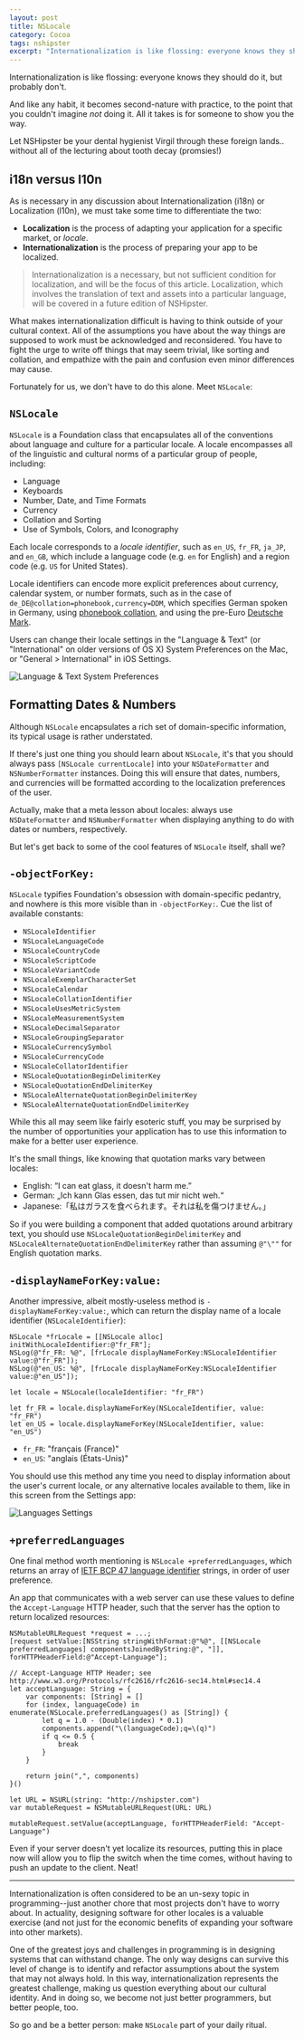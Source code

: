 ```yaml
---
layout: post
title: NSLocale
category: Cocoa
tags: nshipster
excerpt: "Internationalization is like flossing: everyone knows they should do it, but probably don't."
---
```


Internationalization is like flossing: everyone knows they should do it, but probably don't.

And like any habit, it becomes second-nature with practice, to the point that you couldn't imagine _not_ doing it. All it takes is for someone to show you the way.

Let NSHipster be your dental hygienist Virgil through these foreign lands.. without all of the lecturing about tooth decay (promsies!)

## i18n versus l10n

As is necessary in any discussion about Internationalization (i18n) or Localization (l10n), we must take some time to differentiate the two:

- **Localization** is the process of adapting your application for a specific market, or _locale_.
- **Internationalization** is the process of preparing your app to be localized.

> Internationalization is a necessary, but not sufficient condition for localization, and will be the focus of this article. Localization, which involves the translation of text and assets into a particular language, will be covered in a future edition of NSHipster.

What makes internationalization difficult is having to think outside of your cultural context. All of the assumptions you have about the way things are supposed to work must be acknowledged and reconsidered. You have to fight the urge to write off things that may seem trivial, like sorting and collation, and empathize with the pain and confusion even minor differences may cause.

Fortunately for us, we don't have to do this alone. Meet `NSLocale`:

## `NSLocale`

`NSLocale` is a Foundation class that encapsulates all of the conventions about language and culture for a particular locale. A locale encompasses all of the linguistic and cultural norms of a particular group of people, including:

- Language
- Keyboards
- Number, Date, and Time Formats
- Currency
- Collation and Sorting
- Use of Symbols, Colors, and Iconography

Each locale corresponds to a _locale identifier_, such as `en_US`, `fr_FR`, `ja_JP`, and `en_GB`, which include a language code (e.g. `en` for English) and a region code (e.g. `US` for United States).

Locale identifiers can encode more explicit preferences about currency, calendar system, or number formats, such as in the case of `de_DE@collation=phonebook,currency=DDM`, which specifies German spoken in Germany, using [phonebook collation](http://developer.mimer.com/charts/german_phonebook.htm), and using the pre-Euro [Deutsche Mark](http://en.wikipedia.org/wiki/Deutsche_Mark).

Users can change their locale settings in the "Language & Text" (or "International" on older versions of OS X) System Preferences on the Mac, or "General > International" in iOS Settings.

![Language & Text System Preferences](http://nshipster.s3.amazonaws.com/nslocale-international-system-preferences.png)

## Formatting Dates & Numbers

Although `NSLocale` encapsulates a rich set of domain-specific information, its typical usage is rather understated.

If there's just one thing you should learn about `NSLocale`, it's that you should always pass `[NSLocale currentLocale]` into your `NSDateFormatter` and `NSNumberFormatter` instances. Doing this will ensure that dates, numbers, and currencies will be formatted according to the localization preferences of the user.

Actually, make that a meta lesson about locales: always use `NSDateFormatter` and `NSNumberFormatter` when displaying anything to do with dates or numbers, respectively.

But let's get back to some of the cool features of `NSLocale` itself, shall we?

## `-objectForKey:`

`NSLocale` typifies Foundation's obsession with domain-specific pedantry, and nowhere is this more visible than in `-objectForKey:`. Cue the list of available constants:

- `NSLocaleIdentifier`
- `NSLocaleLanguageCode`
- `NSLocaleCountryCode`
- `NSLocaleScriptCode`
- `NSLocaleVariantCode`
- `NSLocaleExemplarCharacterSet`
- `NSLocaleCalendar`
- `NSLocaleCollationIdentifier`
- `NSLocaleUsesMetricSystem`
- `NSLocaleMeasurementSystem`
- `NSLocaleDecimalSeparator`
- `NSLocaleGroupingSeparator`
- `NSLocaleCurrencySymbol`
- `NSLocaleCurrencyCode`
- `NSLocaleCollatorIdentifier`
- `NSLocaleQuotationBeginDelimiterKey`
- `NSLocaleQuotationEndDelimiterKey`
- `NSLocaleAlternateQuotationBeginDelimiterKey`
- `NSLocaleAlternateQuotationEndDelimiterKey`

While this all may seem like fairly esoteric stuff, you may be surprised by the number of opportunities your application has to use this information to make for a better user experience.

It's the small things, like knowing that quotation marks vary between locales:

- English: “I can eat glass, it doesn't harm me.”
- German: „Ich kann Glas essen, das tut mir nicht weh.“
- Japanese:「私はガラスを食べられます。それは私を傷つけません。」

So if you were building a component that added quotations around arbitrary text, you should use `NSLocaleQuotationBeginDelimiterKey` and `NSLocaleAlternateQuotationEndDelimiterKey` rather than assuming `@"\""` for English quotation marks.

## `-displayNameForKey:value:`

Another impressive, albeit mostly-useless method is `-displayNameForKey:value:`, which can return the display name of a locale identifier (`NSLocaleIdentifier`):

~~~{objective-c}
NSLocale *frLocale = [[NSLocale alloc] initWithLocaleIdentifier:@"fr_FR"];
NSLog(@"fr_FR: %@", [frLocale displayNameForKey:NSLocaleIdentifier value:@"fr_FR"]);
NSLog(@"en_US: %@", [frLocale displayNameForKey:NSLocaleIdentifier value:@"en_US"]);
~~~

~~~{swift}
let locale = NSLocale(localeIdentifier: "fr_FR")

let fr_FR = locale.displayNameForKey(NSLocaleIdentifier, value: "fr_FR")
let en_US = locale.displayNameForKey(NSLocaleIdentifier, value: "en_US")
~~~

- `fr_FR`: "français (France)"
- `en_US`: "anglais (États-Unis)"

You should use this method any time you need to display information about the user's current locale, or any alternative locales available to them, like in this screen from the Settings app:

![Languages Settings](http://nshipster.s3.amazonaws.com/nslocale-languages-settings.png)

## `+preferredLanguages`

One final method worth mentioning is `NSLocale +preferredLanguages`, which returns an array of [IETF BCP 47 language identifier](http://tools.ietf.org/html/bcp47) strings, in order of user preference.

An app that communicates with a web server can use these values to define the `Accept-Language` HTTP header, such that the server has the option to return localized resources:

~~~{objective-c}
NSMutableURLRequest *request = ...;
[request setValue:[NSString stringWithFormat:@"%@", [[NSLocale preferredLanguages] componentsJoinedByString:@", "]], forHTTPHeaderField:@"Accept-Language"];
~~~

~~~{swift}
// Accept-Language HTTP Header; see http://www.w3.org/Protocols/rfc2616/rfc2616-sec14.html#sec14.4
let acceptLanguage: String = {
    var components: [String] = []
    for (index, languageCode) in enumerate(NSLocale.preferredLanguages() as [String]) {
        let q = 1.0 - (Double(index) * 0.1)
        components.append("\(languageCode);q=\(q)")
        if q <= 0.5 {
            break
        }
    }

    return join(",", components)
}()

let URL = NSURL(string: "http://nshipster.com")
var mutableRequest = NSMutableURLRequest(URL: URL)

mutableRequest.setValue(acceptLanguage, forHTTPHeaderField: "Accept-Language")
~~~

Even if your server doesn't yet localize its resources, putting this in place now will allow you to flip the switch when the time comes, without having to push an update to the client. Neat!

---

Internationalization is often considered to be an un-sexy topic in programming--just another chore that most projects don't have to worry about. In actuality, designing software for other locales is a valuable exercise (and not just for the economic benefits of expanding your software into other markets).

One of the greatest joys and challenges in programming is in designing systems that can withstand change. The only way designs can survive this level of change is to identify and refactor assumptions about the system that may not always hold. In this way, internationalization represents the greatest challenge, making us question everything about our cultural identity. And in doing so, we become not just better programmers, but better people, too.

So go and be a better person: make `NSLocale` part of your daily ritual.
